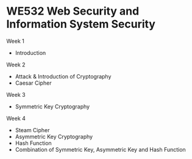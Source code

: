 # WE532 Web Security and Information System Security

Week 1
  - Introduction

Week 2
  - Attack & Introduction of Cryptography
  - Caesar Cipher

Week 3
  - Symmetric Key Cryptography

Week 4
 - Steam Cipher
 - Asymmetric Key Cryptography
 - Hash Function
 - Combination of Symmetric Key, Asymmetric Key and Hash Function
